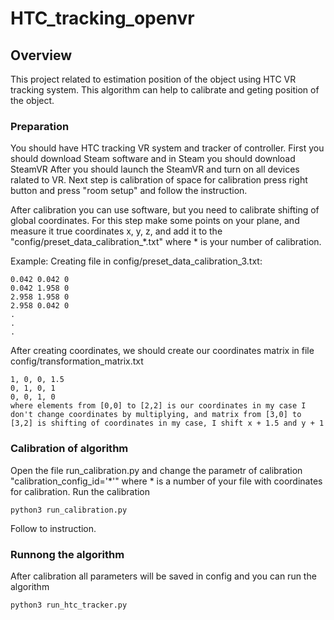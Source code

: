 # HTC_tracking_openvr

## Overview

This project related to estimation position of the object using HTC VR tracking system.
This algorithm can help to calibrate and geting position of the object.

### Preparation

You should have HTC tracking VR system and tracker of controller.
First you should download Steam software and in Steam you should download SteamVR
After you should launch the SteamVR and turn on all devices ralated to VR.
Next step is calibration of space for calibration press right button and press "room setup" and follow the instruction.

After calibration you can use software, but you need to calibrate shifting of global coordinates. 
For this step make some points on your plane, and measure it true coordinates x, y, z, and add it to the "config/preset_data_calibration_*.txt" where * is your number of calibration.

Example: 
Creating file in config/preset_data_calibration_3.txt:
```
0.042 0.042 0
0.042 1.958 0
2.958 1.958 0
2.958 0.042 0
.
.
.
```
After creating coordinates, we should create our coordinates matrix in file config/transformation_matrix.txt
```
1, 0, 0, 1.5
0, 1, 0, 1
0, 0, 1, 0
where elements from [0,0] to [2,2] is our coordinates in my case I don't change coordinates by multiplying, and matrix from [3,0] to [3,2] is shifting of coordinates in my case, I shift x + 1.5 and y + 1
```
### Calibration of algorithm
Open the file run_calibration.py and change the parametr of calibration "calibration_config_id='*'" where * is a number of your file with coordinates for calibration.
Run the calibration
```
python3 run_calibration.py
```
Follow to instruction.
### Runnong the algorithm
After calibration all parameters will be saved in config and you can run the algorithm
```
python3 run_htc_tracker.py
```
